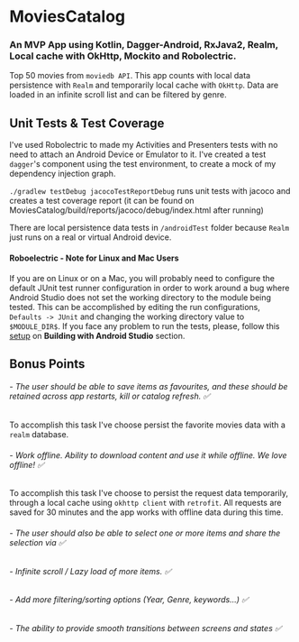 # MoviesCatalog

### An MVP App using Kotlin, Dagger-Android, RxJava2, Realm, Local cache with OkHttp, Mockito and Robolectric.

Top 50 movies from `moviedb API`.
This app counts with local data persistence with `Realm` and temporarily local cache with `OkHttp`. Data are loaded in an infinite scroll list and can be filtered by genre.


## Unit Tests & Test Coverage

I've used Robolectric to made my Activities and Presenters tests with no need to attach an Android Device or Emulator to it. I've created a test `dagger`'s component using the test environment, to create a mock of my dependency injection graph.

 `./gradlew testDebug jacocoTestReportDebug` runs unit tests with jacoco and creates a test coverage report (it can be found on MoviesCatalog/build/reports/jacoco/debug/index.html after running)

There are local persistence data tests in `/androidTest` folder because `Realm` just runs on a real or virtual Android device.

#### Roboelectric - Note for Linux and Mac Users

If you are on Linux or on a Mac, you will probably need to configure the default JUnit test runner configuration in order to work around a bug where Android Studio does not set the working directory to the module being tested. This can be accomplished by editing the run configurations, `Defaults -> JUnit` and changing the working directory value to `$MODULE_DIR$`. If you face any problem to run the tests, please, follow this [setup](http://robolectric.org/getting-started/) on **Building with Android Studio** section.

## Bonus Points
###### - The user should be able to save items as favourites, and these should be retained across app restarts, kill or catalog refresh. ✅  
To accomplish this task I've choose persist the favorite movies data with a `realm` database.

###### - Work offline. Ability to download content and use it while offline. We love offline! ✅  
To accomplish this task I've choose to persist the request data temporarily, through a local cache using `okhttp client` with `retrofit`. All requests are saved for 30 minutes and the app works with offline data during this time.

###### - The user should also be able to select one or more items and share the selection via ✅  
###### - Infinite scroll / Lazy load of more items. ✅  
###### - Add more filtering/sorting options (Year, Genre, keywords...) ✅  
###### - The ability to provide smooth transitions between screens and states ✅ 

